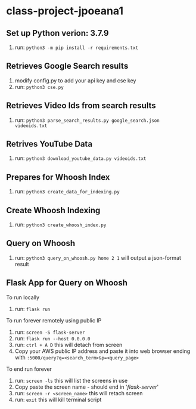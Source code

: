# class-project-jpoeana1

## Set up Python verion: 3.7.9
1. run: `python3 -m pip install -r requirements.txt`

## Retrieves Google Search results
1. modify config.py to add your api key and cse key
2. run: `python3 cse.py`

## Retrieves Video Ids from search results
1. run: `python3 parse_search_results.py google_search.json videoids.txt`

## Retrives YouTube Data
1. run: `python3 download_youtube_data.py videoids.txt`

## Prepares for Whoosh Index
1. run: `python3 create_data_for_indexing.py`

## Create Whoosh Indexing
1. run: `python3 create_whoosh_index.py`

## Query on Whoosh
1. run: `python3 query_on_whoosh.py home 2 1` will output a json-format result

## Flask App for Query on Whoosh
To run locally
1. run: `flask run`

To run forever remotely using public IP
1. run: `screen -S flask-server`
2. run: `flask run --host 0.0.0.0`
3. run: `ctrl + A D` this will detach from screen
4. Copy your AWS public IP address and paste it into web browser ending with `:5000/query?q=<search_term>&p=<query_page>`

To end run forever
1. run: `screen -ls` this will list the screens in use
2. Copy paste the screen name - should end in '_flask-server_'
3. run: `screen -r <screen_name>` this will retach screen
4. run: `exit` this will kill terminal script
